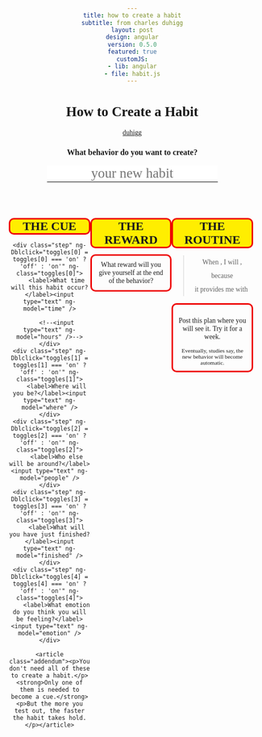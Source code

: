 ```yaml
---
title: how to create a habit
subtitle: from charles duhigg
layout: post
design: angular
version: 0.5.0
featured: true
customJS:
- lib: angular
- file: habit.js
---
```


<style>
@import url(http://fonts.googleapis.com/css?family=Permanent+Marker);
body {
    font: 0.85em futura;
    text-align: center;
}

h1 {
    font-size: 2em;
    font-weight: bold;
}
h2 {
    font-size: 1.75em;
}
.third {
    float: left;
    width: 33%;
}
input {
	border: none;
	font: 2em 'Permanent Marker';
	border-bottom: 1px solid black;
	text-align: center;
}
input:focus {
	border-bottom-color: green;
	outline: 0;
}
.madlibs {
	display: inline-block;
	position: relative;
	text-decoration: underline;
}
// good try
//.madlibs:after {
//	content: "";
//	position: absolute;
//	left: 0;
//	display: inline-block;
//	height: 1em;
//	width: 100%;
//	border-bottom: 1px solid black;
//	margin-top: 5px;
//}
[class^="step"] {
    border: 3px solid #ee0000;
    border-radius: 10px;
    margin: 0.5em 0;
}
.step__name {
    background: #ffee00;
    text-transform: uppercase;
    font-weight: bold;
}
.step {
    padding: 0.75em;
}
blockquote {
	line-height: 2;
}
.description {
	display: inline;
	position: relative;
	//border-bottom: 1px solid black;
}
.description small {
	display: block;
	color: red;
	font-size: 75%;
	margin-top: -0.75em;
	text-transform: uppercase;
	font-weight: bold;
	position: absolute;
	width: 100%;
	display: none;
}

.step input {
	width: 100%;
	display: none;
	font-size: 150%;
}
.on {
	border-color: green;
	text-align: center;
}
.on input {
	display: block;
}
.off input {
	display: none;
}
.addendum {
	font-weight: bold;
}
.addendum strong {
	text-transform: uppercase;
	font-weight: bold;
	color: red;
}
</style>

<div ng-app>
<div ng-controller="Habit">
<h1>How to Create a Habit</h1>
<a href="http://duhigg-site.s3.amazonaws.com/wp-content/uploads/2014/04/Flowchart-How-to-Create-a-Habit.pdf">duhigg</a>
<h3>What behavior do you want to create?</h3>
<input type="text" placeholder="your new habit" ng-model="routine" />

<br><br>
	<div class="cue third">
	<h2 class="step__name">The Cue</h2>
	
	<div class="step" ng-Dblclick="toggles[0] = toggles[0] === 'on' ? 'off' : 'on'" ng-class="toggles[0]">
		<label>What time will this habit occur?</label><input type="text" ng-model="time" />
		
		<!--<input type="text" ng-model="hours" />-->
	</div>
	<div class="step" ng-Dblclick="toggles[1] = toggles[1] === 'on' ? 'off' : 'on'" ng-class="toggles[1]">
		<label>Where will you be?</label><input type="text" ng-model="where" />
	</div>
	<div class="step" ng-Dblclick="toggles[2] = toggles[2] === 'on' ? 'off' : 'on'" ng-class="toggles[2]">
		<label>Who else will be around?</label><input type="text" ng-model="people" />
	</div>
	<div class="step" ng-Dblclick="toggles[3] = toggles[3] === 'on' ? 'off' : 'on'" ng-class="toggles[3]">
		<label>What will you have just finished?</label><input type="text" ng-model="finished" />
	</div>
	<div class="step" ng-Dblclick="toggles[4] = toggles[4] === 'on' ? 'off' : 'on'" ng-class="toggles[4]">
		<label>What emotion do you think you will be feeling?</label><input type="text" ng-model="emotion" />
	</div>
	
	<article class="addendum"><p>You don't need all of these to create a habit.</p> <strong>Only one of them is needed to become a cue.</strong> <p>But the more you test out, the faster the habit takes hold.</p></article>

</div>
<div class="reward third">
<h2 class="step__name">The Reward</h2>

<div class="step" ng-Dblclick = "toggles[5] = toggles[5] === 'on' ? 'off' : 'on'" ng-class="toggles[5]">
	<label>What reward will you give yourself at the end of the behavior?</label><input ng-model="reward" type="text" /><br>
</div>
</div>
<div class="routine third">
<h2 class="step__name">The Routine</h2>

<blockquote>When <div class="description"><span class="madlibs" ng-bind="combinedCue()"></span><small>Cue</small></div>, I will <div class="description"><span class="madlibs" ng-bind="routine"></span><small>Routine</small></div>, because<br>
	it provides me with <div class="description"><span class="madlibs" ng-bind="reward"></span><small>Reward</small></div> </blockquote>

<div class="step"><p>Post this plan where you will see it. Try it for a week.</p>
<small>Eventually, studies say, the new behavior will become automatic.</small></div>
</div>
</div>

